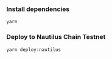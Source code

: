 ### Install dependencies

```ssh
yarn 
```

### Deploy to Nautilus Chain Testnet
```ssh
yarn deploy:nautilus
```


